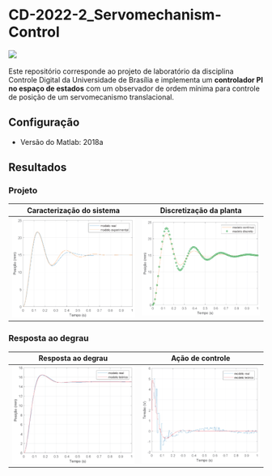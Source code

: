 # CD-2022-2_Servomechanism-Control

![](https://img.shields.io/badge/version-v0.1-blue)

Este repositório corresponde ao projeto de laboratório da disciplina Controle Digital da Universidade de Brasília e implementa um **controlador PI no espaço de estados** com um observador de ordem mínima para controle de posição de um servomecanismo translacional.

## Configuração

- Versão do Matlab: 2018a

## Resultados

### Projeto

|  **Caracterização do sistema** |  **Discretização da planta**  |
|:------------------------------:|:-----------------------------:|
| ![](imagem/caracterizacao.png) | ![](imagem/discretizacao.png) |

### Resposta ao degrau

|     **Resposta ao degrau**    |      **Ação de controle**     |
|:-----------------------------:|:-----------------------------:|
| ![](imagem/resposta_real.png) | ![](imagem/controle_real.png) |